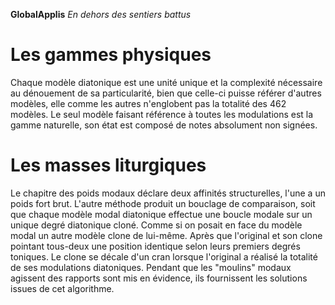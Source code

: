 **GlobalApplis** _En dehors des sentiers battus_
# Les gammes physiques
Chaque modèle diatonique est une unité unique et la complexité nécessaire au dénouement de sa particularité, bien que celle-ci puisse référer d'autres modèles, elle comme les autres n'englobent pas la totalité des 462 modèles. Le seul modèle faisant référence à toutes les modulations est la gamme naturelle, son état est composé de notes absolument non signées.

# Les masses liturgiques
Le chapitre des poids modaux déclare deux affinités structurelles, l'une a un poids fort brut. L'autre méthode produit un bouclage de comparaison, soit que chaque modèle modal diatonique effectue une boucle modale sur un unique degré diatonique cloné. Comme si on posait en face du modèle modal un autre modèle clone de lui-même. Après que l'original et son clone pointant tous-deux une position identique selon leurs premiers degrés toniques. Le clone se décale d'un cran lorsque l'original a réalisé la totalité de ses modulations diatoniques. Pendant que les "moulins" modaux agissent des rapports sont mis en évidence, ils fournissent les solutions issues de cet algorithme.